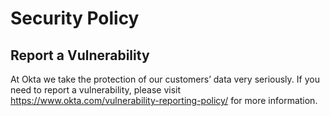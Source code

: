 # Security Policy

## Report a Vulnerability
At Okta we take the protection of our customers’ data very seriously. If you need to report a vulnerability, please visit https://www.okta.com/vulnerability-reporting-policy/ for more information.